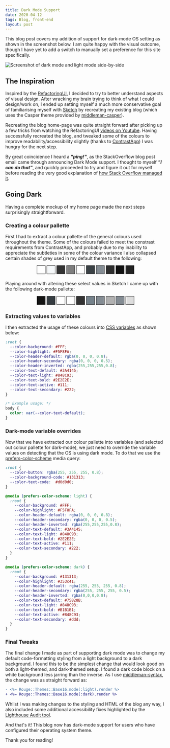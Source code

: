 ```yaml
---
title: Dark Mode Support
date: 2020-04-12
tags: Blog, front-end
layout: post
---
```


This blog post covers my addition of support for dark-mode OS setting as shown in the screenshot below. I am quite happy with the visual outcome, though I have yet to add a switch to manually set a preference for this site specifically.

![Screenshot of dark mode and light mode side-by-side](/articles/2020-04-12-dark-mode-support/Blog.png)

## The Inspiration

Inspired by the [RefactoringUI](https://refactoringui.com/), I decided to try to better understand aspects of visual design. After wracking my brain trying to think of what I could design/work on, I ended up setting myself a much more conservative goal of familiarising myself with [Sketch](https://www.sketch.com/) by recreating my existing blog (which uses the Casper theme provided by [middleman-casper](https://github.com/danielbayerlein/middleman-casper)).

Recreating the blog home-page was quite straight forward after picking up a few tricks from watching the RefactoringUI [videos on Youtube](https://www.youtube.com/channel/UCxqiDtkXtOCNJdckODHk9YA/videos?view=57&flow=grid). Having successfully recreated the blog, and tweaked some of the colours to improve readability/accessibility slightly (thanks to [ContrastApp](https://usecontrast.com/)) I was hungry for the next step.

By great coincidence I heard a _**"ping!"**_, as the StackOverflow blog post email came through announcing Dark Mode support. I thought to myself _**"I can do that"**_, and quickly proceeded to try and figure it out for myself before reading the very good explanation of [how Stack Overflow managed it](https://stackoverflow.blog/2020/03/31/building-dark-mode-on-stack-overflow/).

## Going Dark

Having a complete mockup of my home page made the next steps surprisingly straightforward.

### Creating a colour pallette

First I had to extract a colour pallette of the general colours used throughout the theme. Some of the colours failed to meet the constrast requirements from ContrastApp, and probably due to my inability to appreciate the subtleties in some of the colour variance I also collapsed certain shades of grey used in my default theme to the following:

<style>
  .pallette-wrapper {
    text-align: center;
    margin-bottom: 1.25em;
  }
  .pallette-sample {
    display:inline-block;
    height:25px;
    width:25px;
    border: 1px solid;
  }
</style>
<div class="pallette-wrapper">
  <div class="pallette-sample" style="background:#FFF"></div>
  <div class="pallette-sample" style="background:#F5F8FA"></div>
  <div class="pallette-sample" style="background:rgba(0,0,0,0.8)"></div>
  <div class="pallette-sample" style="background:rgba(0,0,0,0.5)"></div>
  <div class="pallette-sample" style="background:rgba(255,255,255,0.8)"></div>
  <div class="pallette-sample" style="background:#3A4145"></div>
  <div class="pallette-sample" style="background:#848C93"></div>
  <div class="pallette-sample" style="background:#2E2E2E"></div>
  <div class="pallette-sample" style="background:#111"></div>
  <div class="pallette-sample" style="background:#222"></div>
</div>

Playing around with altering these select values in Sketch I came up with the following dark-mode pallette:

<div class="pallette-wrapper">
  <div class="pallette-sample" style="background:#131313"></div>
  <div class="pallette-sample" style="background:#353c41"></div>
  <div class="pallette-sample" style="background:rgba(255,255,255,0.8)"></div>
  <div class="pallette-sample" style="background:rgba(255,255,255,0.5)"></div>
  <div class="pallette-sample" style="background:rgba(0,0,0,0.8)"></div>
  <div class="pallette-sample" style="background:#75828B"></div>
  <div class="pallette-sample" style="background:#848C93"></div>
  <div class="pallette-sample" style="background:#B1B1B1"></div>
  <div class="pallette-sample" style="background:#848C93"></div>
  <div class="pallette-sample" style="background:#DDD"></div>
</div>

### Extracting values to variables

I then extracted the usage of these colours into [CSS variables](https://developer.mozilla.org/en-US/docs/Web/CSS/Using_CSS_custom_properties) as shown below:

``` css
:root {
  --color-background: #FFF;
  --color-highlight: #F5F8FA;
  --color-header-default: rgba(0, 0, 0, 0.8);
  --color-header-secondary: rgba(0, 0, 0, 0.5);
  --color-header-inverted: rgba(255,255,255,0.8);
  --color-text-default: #3A4145;
  --color-text-light: #848C93;
  --color-text-bold: #2E2E2E;
  --color-text-active: #111;
  --color-text-secondary: #222;
}

/* Example usage: */
body {
  color: var(--color-text-default);
}
```

### Dark-mode variable overrides

Now that we have extracted our colour pallette into variables (and selected out colour pallette for dark-mode), we just need to override the variable values on detecting that the OS is using dark mode. To do that we use the [prefers-color-scheme](https://developer.mozilla.org/en-US/docs/Web/CSS/@media/prefers-color-scheme) media query:

``` css
:root {
  --color-button: rgba(255, 255, 255, 0.8);
  --color-background-code: #131313;
  --color-text-code:  #d0d0d0;
}

@media (prefers-color-scheme: light) {
  :root {
    --color-background: #FFF;
    --color-highlight: #F5F8FA;
    --color-header-default: rgba(0, 0, 0, 0.8);
    --color-header-secondary: rgba(0, 0, 0, 0.5);
    --color-header-inverted: rgba(255,255,255,0.8);
    --color-text-default: #3A4145;
    --color-text-light: #848C93;
    --color-text-bold: #2E2E2E;
    --color-text-active: #111;
    --color-text-secondary: #222;
  }
}

@media (prefers-color-scheme: dark) {
  :root {
    --color-background: #131313;
    --color-highlight: #353c41;
    --color-header-default: rgba(255, 255, 255, 0.8);
    --color-header-secondary: rgba(255, 255, 255, 0.5);
    --color-header-inverted: rgba(0,0,0,0.8);
    --color-text-default: #75828B;
    --color-text-light: #848C93;
    --color-text-bold: #B1B1B1;
    --color-text-active: #848C93;
    --color-text-secondary: #ddd;
  }
}
```

### Final Tweaks

The final change I made as part of supporting dark mode was to change my default code-formatting styling from a light background to a dark background. I found this to be the simplest change that would look good on both a light-themed, and dark-themed setup. I found a dark code block on a white background less jarring than the inverse. As I use [middleman-syntax](https://github.com/middleman/middleman-syntax), the change was as straight forward as:

``` diff
- <%= Rouge::Themes::Base16.mode(:light).render %>
+ <%= Rouge::Themes::Base16.mode(:dark).render %>
```

Whilst I was making changes to the styling and HTML of the blog any way, I also included some additional accessibility fixes highlighted by the [Lighthouse Audit tool](https://web.dev/measure/).

And that's it! This blog now has dark-mode support for users who have configured their operating system theme.

Thank you for reading!

